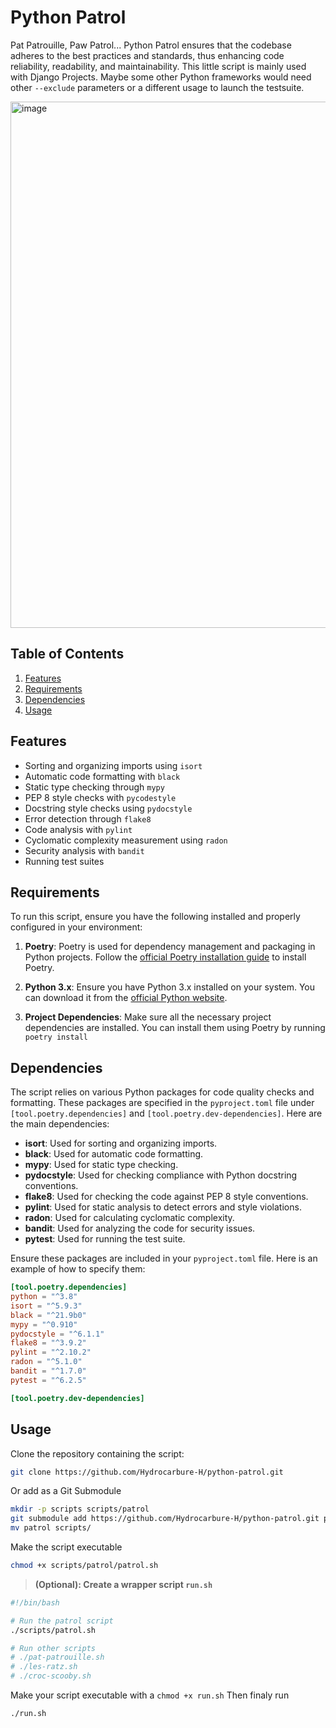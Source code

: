 # Python Patrol
Pat Patrouille, Paw Patrol... Python Patrol ensures that the codebase adheres to the best practices and standards, thus enhancing code reliability, readability, and maintainability.
This little script is mainly used with Django Projects. Maybe some other Python frameworks would need other `--exclude` parameters or a different usage to launch the testsuite.

<img width="842" alt="image" src="https://github.com/user-attachments/assets/c0ed7cac-6f97-4a3b-adff-cb145ff36f7a">

## Table of Contents

1. [Features](#features)
2. [Requirements](#requirements)
3. [Dependencies](#dependencies)
4. [Usage](#usage)

## Features

- Sorting and organizing imports using `isort`
- Automatic code formatting with `black`
- Static type checking through `mypy`
- PEP 8 style checks with `pycodestyle`
- Docstring style checks using `pydocstyle`
- Error detection through `flake8`
- Code analysis with `pylint`
- Cyclomatic complexity measurement using `radon`
- Security analysis with `bandit`
- Running test suites

## Requirements

To run this script, ensure you have the following installed and properly configured in your environment:

1. **Poetry**: Poetry is used for dependency management and packaging in Python projects. Follow the [official Poetry installation guide](https://python-poetry.org/docs/#installation) to install Poetry.

2. **Python 3.x**: Ensure you have Python 3.x installed on your system. You can download it from the [official Python website](https://www.python.org/downloads/).

3. **Project Dependencies**: Make sure all the necessary project dependencies are installed. You can install them using Poetry by running `poetry install`

## Dependencies

The script relies on various Python packages for code quality checks and formatting. These packages are specified in the `pyproject.toml` file under `[tool.poetry.dependencies]` and `[tool.poetry.dev-dependencies]`. Here are the main dependencies:

- **isort**: Used for sorting and organizing imports.
- **black**: Used for automatic code formatting.
- **mypy**: Used for static type checking.
- **pydocstyle**: Used for checking compliance with Python docstring conventions.
- **flake8**: Used for checking the code against PEP 8 style conventions.
- **pylint**: Used for static analysis to detect errors and style violations.
- **radon**: Used for calculating cyclomatic complexity.
- **bandit**: Used for analyzing the code for security issues.
- **pytest**: Used for running the test suite.

Ensure these packages are included in your `pyproject.toml` file. Here is an example of how to specify them:

```toml
[tool.poetry.dependencies]
python = "^3.8"
isort = "^5.9.3"
black = "^21.9b0"
mypy = "^0.910"
pydocstyle = "^6.1.1"
flake8 = "^3.9.2"
pylint = "^2.10.2"
radon = "^5.1.0"
bandit = "^1.7.0"
pytest = "^6.2.5"

[tool.poetry.dev-dependencies]
```

## Usage
Clone the repository containing the script:
```bash
git clone https://github.com/Hydrocarbure-H/python-patrol.git
```
Or add as a Git Submodule
```bash
mkdir -p scripts scripts/patrol
git submodule add https://github.com/Hydrocarbure-H/python-patrol.git patrol
mv patrol scripts/
```
Make the script executable
```bash
chmod +x scripts/patrol/patrol.sh
```
> **(Optional): Create a wrapper script `run.sh`**
```bash
#!/bin/bash

# Run the patrol script
./scripts/patrol.sh

# Run other scripts
# ./pat-patrouille.sh
# ./les-ratz.sh
# ./croc-scooby.sh
```
Make your script executable with a `chmod +x run.sh`
Then finaly run
```bash
./run.sh
```
